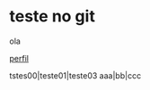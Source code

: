 # teste no git


ola

[perfil][perfil]


[perfil]: https://github.com/wll8090/

tstes00|teste01|teste03
aaa|bb|ccc
